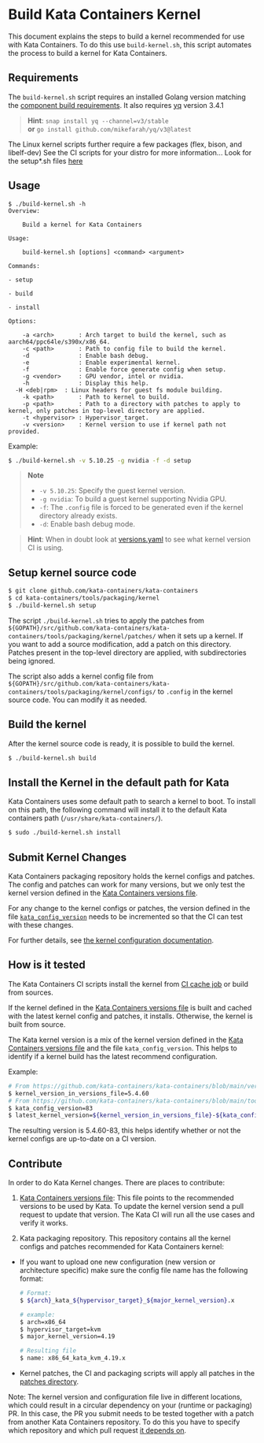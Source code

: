 # Build Kata Containers Kernel

This document explains the steps to build a kernel recommended for use with
Kata Containers. To do this use `build-kernel.sh`, this script
automates the process to build a kernel for Kata Containers.

## Requirements

The `build-kernel.sh` script requires an installed Golang version matching the
[component build requirements](../../../docs/Developer-Guide.md#requirements-to-build-individual-components).
It also requires [yq](https://github.com/mikefarah/yq) version 3.4.1
> **Hint**: `snap install yq --channel=v3/stable` \
> **or** `go install github.com/mikefarah/yq/v3@latest`


The Linux kernel scripts further require a few packages (flex, bison, and libelf-dev)
See the CI scripts for your distro for more information...
Look for the setup*.sh files [here](https://github.com/kata-containers/tests/tree/main/.ci)


## Usage

```
$ ./build-kernel.sh -h
Overview:

	Build a kernel for Kata Containers

Usage:

	build-kernel.sh [options] <command> <argument>

Commands:

- setup

- build

- install

Options:

	-a <arch>       : Arch target to build the kernel, such as aarch64/ppc64le/s390x/x86_64.
	-c <path>   	: Path to config file to build the kernel.
	-d          	: Enable bash debug.
	-e          	: Enable experimental kernel.
	-f          	: Enable force generate config when setup.
	-g <vendor> 	: GPU vendor, intel or nvidia.
	-h          	: Display this help.
  -H <deb|rpm>  : Linux headers for guest fs module building.
	-k <path>   	: Path to kernel to build.
	-p <path>   	: Path to a directory with patches to apply to kernel, only patches in top-level directory are applied.
	-t <hypervisor>	: Hypervisor_target.
	-v <version>	: Kernel version to use if kernel path not provided.
```

Example:
```bash
$ ./build-kernel.sh -v 5.10.25 -g nvidia -f -d setup
```
> **Note**
> - `-v 5.10.25`: Specify the guest kernel version. 
> - `-g nvidia`: To build a guest kernel supporting Nvidia GPU.
> - `-f`: The `.config` file is forced to be generated even if the kernel directory already exists.
> - `-d`: Enable bash debug mode.

> **Hint**: When in doubt look at [versions.yaml](../../../versions.yaml) to see what kernel version CI is using.


## Setup kernel source code

```bash
$ git clone github.com/kata-containers/kata-containers
$ cd kata-containers/tools/packaging/kernel
$ ./build-kernel.sh setup
```

The script `./build-kernel.sh` tries to apply the patches from
`${GOPATH}/src/github.com/kata-containers/kata-containers/tools/packaging/kernel/patches/` when it
sets up a kernel. If you want to add a source modification, add a patch on this
directory. Patches present in the top-level directory are applied, with subdirectories being ignored.

The script also adds a kernel config file from
`${GOPATH}/src/github.com/kata-containers/kata-containers/tools/packaging/kernel/configs/` to `.config`
in the kernel source code. You can modify it as needed.

## Build the kernel

After the kernel source code is ready, it is possible to build the kernel.

```bash
$ ./build-kernel.sh build
```

## Install the Kernel in the default path for Kata

Kata Containers uses some default path to search a kernel to boot. To install
on this path, the following command will install it to the default Kata
containers path (`/usr/share/kata-containers/`).

```bash
$ sudo ./build-kernel.sh install
```

## Submit Kernel Changes

Kata Containers packaging repository holds the kernel configs and patches. The
config and patches can work for many versions, but we only test the
kernel version defined in the [Kata Containers versions file][kata-containers-versions-file].

For any change to the kernel configs or patches, the version defined in the file
[`kata_config_version`][kata-containers-versions-file] needs to be incremented
so that the CI can test with these changes.

For further details, see [the kernel configuration documentation](configs).

## How is it tested

The Kata Containers CI scripts install the kernel from [CI cache
job][cache-job] or build from sources.

If the kernel defined in the [Kata Containers versions file][kata-containers-versions-file] is
built and cached with the latest kernel config and patches, it installs.
Otherwise, the kernel is built from source.

The Kata kernel version is a mix of the kernel version defined in the [Kata Containers
versions file][kata-containers-versions-file] and the file `kata_config_version`. This
helps to identify if a kernel build has the latest recommend
configuration.

Example:

```bash
# From https://github.com/kata-containers/kata-containers/blob/main/versions.yaml
$ kernel_version_in_versions_file=5.4.60
# From https://github.com/kata-containers/kata-containers/blob/main/tools/packaging/kernel/kata_config_version
$ kata_config_version=83
$ latest_kernel_version=${kernel_version_in_versions_file}-${kata_config_version}
```

The resulting version is 5.4.60-83, this helps identify whether or not the kernel
configs are up-to-date on a CI version.

## Contribute

In order to do Kata Kernel changes. There are places to contribute:

1. [Kata Containers versions file][kata-containers-versions-file]: This file points to the
   recommended versions to be used by Kata. To update the kernel version send a
   pull request to update that version. The Kata CI will run all the use cases
   and verify it works.

1. Kata packaging repository. This repository contains all the kernel configs
   and patches recommended for Kata Containers kernel:

- If you want to upload one new configuration (new version or architecture
  specific) make sure the config file name has the following format:

  ```bash
  # Format:
  $ ${arch}_kata_${hypervisor_target}_${major_kernel_version}.x

  # example:
  $ arch=x86_64
  $ hypervisor_target=kvm
  $ major_kernel_version=4.19

  # Resulting file
  $ name: x86_64_kata_kvm_4.19.x
  ```

- Kernel patches, the CI and packaging scripts will apply all patches in the
  [patches directory][patches-dir].

Note: The kernel version and configuration file live in different locations,
which could result in a circular dependency on your (runtime or packaging) PR.
In this case, the PR you submit needs to be tested together with a patch from
another Kata Containers repository. To do this you have to specify which
repository and which pull request [it depends on][depends-on-docs].

[kata-containers-versions-file]: ../../../versions.yaml
[patches-dir]: patches
[depends-on-docs]: https://github.com/kata-containers/tests/blob/main/README.md#breaking-compatibility
[cache-job]: http://jenkins.katacontainers.io/job/image-nightly-x86_64/
